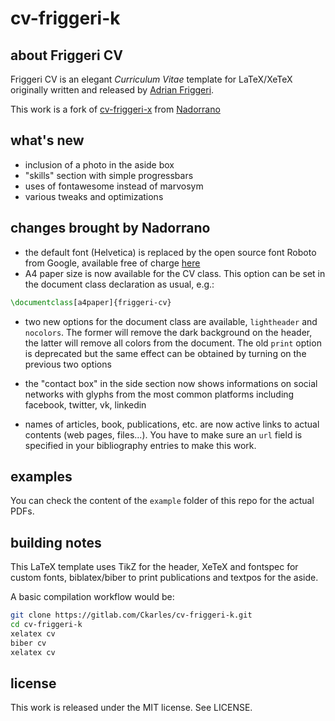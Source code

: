 # cv-friggeri-k

## about Friggeri CV
Friggeri CV is an elegant *Curriculum Vitae* template for LaTeX/XeTeX originally written and released by [Adrian Friggeri](https://github.com/afriggeri).

This work is a fork of [cv-friggeri-x](https://github.com/Nadorrano/cv-friggeri-x) from [Nadorrano](https://github.com/Nadorrano)

## what's new
  - inclusion of a photo in the aside box
  - "skills" section with simple progressbars
  - uses of fontawesome instead of marvosym
  - various tweaks and optimizations

## changes brought by Nadorrano
  - the default font (Helvetica) is replaced by the open source font Roboto from Google, available free of charge [here](https://www.google.com/fonts/specimen/Roboto)
  - A4 paper size is now available for the CV class. This option can
be set in the document class declaration as usual, e.g.:

```tex
\documentclass[a4paper]{friggeri-cv}
```

  - two new options for the document class are available, `lightheader` and `nocolors`. The former will remove the dark background on the header, the latter will remove all colors from the document. The old `print` option is deprecated but the same effect can be obtained by turning on the previous two options

  - the "contact box" in the side section now shows informations on social networks with glyphs from the most common platforms including facebook, twitter, vk, linkedin

- names of articles, book, publications, etc. are now active links to actual contents (web pages, files...). You have to make sure an `url` field is specified in your bibliography entries to make this work.

## examples

You can check the content of the `example` folder of this repo for the actual PDFs.

## building notes

This LaTeX template uses TikZ for the header, XeTeX and fontspec for custom fonts, biblatex/biber to print publications and textpos for the aside.

A basic compilation workflow would be:

```sh
git clone https://gitlab.com/Ckarles/cv-friggeri-k.git
cd cv-friggeri-k
xelatex cv
biber cv
xelatex cv
```

## license

This work is released under the MIT license. See LICENSE.

